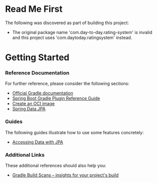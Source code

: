 # Read Me First
The following was discovered as part of building this project:

* The original package name 'com.day-to-day.rating-system' is invalid and this project uses 'com.daytoday.ratingsystem' instead.

# Getting Started

### Reference Documentation
For further reference, please consider the following sections:

* [Official Gradle documentation](https://docs.gradle.org)
* [Spring Boot Gradle Plugin Reference Guide](https://docs.spring.io/spring-boot/docs/2.3.2.RELEASE/gradle-plugin/reference/html/)
* [Create an OCI image](https://docs.spring.io/spring-boot/docs/2.3.2.RELEASE/gradle-plugin/reference/html/#build-image)
* [Spring Data JPA](https://docs.spring.io/spring-boot/docs/2.3.2.RELEASE/reference/htmlsingle/#boot-features-jpa-and-spring-data)

### Guides
The following guides illustrate how to use some features concretely:

* [Accessing Data with JPA](https://spring.io/guides/gs/accessing-data-jpa/)

### Additional Links
These additional references should also help you:

* [Gradle Build Scans – insights for your project's build](https://scans.gradle.com#gradle)

